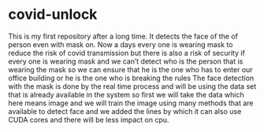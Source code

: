 # covid-unlock
This is my first repository after a long time. It detects the face of the of person even with mask on.
            Now a days every one is wearing mask to reduce the risk of covid transmission but there is also a risk of security if every one is wearing mask and we can’t detect who is the person that is wearing the mask so we can ensure that he is the one who has to enter our office building or he is the one who is breaking the rules
The face detection with the mask is done by the real time process and will be using the data set that is already available in the system so first we will take the data which here means image and we will train the image using many methods that are available to detect face and we added the lines by which it can also use CUDA cores and there will be less impact on cpu.
